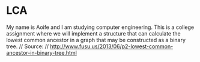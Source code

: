 # LCA
My name is Aoife and I am studying computer engineering. This is a college assignment where we will implement a structure that can calculate the lowest common ancestor in a graph that may be constructed as a binary tree. 
// Source:
		// http://www.fusu.us/2013/06/p2-lowest-common-ancestor-in-binary-tree.html
 
